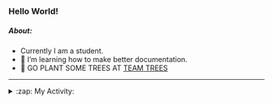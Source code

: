 ### Hello World!

##### About:
- Currently I am a student.
- 🌱 I’m learning how to make better documentation.
- 🌱 GO PLANT SOME TREES AT [TEAM TREES](https://teamtrees.org/)

---
<details>
  <summary>:zap: My Activity:</summary>
  
<!--START_SECTION:waka-->
![Code Time](http://img.shields.io/badge/Code%20Time-1%2C171%20hrs%2034%20mins-blue)

**I'm a Night 🦉** 

```text
🌞 Morning                1902 commits        ███░░░░░░░░░░░░░░░░░░░░░░   10.10 % 
🌆 Daytime                6408 commits        █████████░░░░░░░░░░░░░░░░   34.03 % 
🌃 Evening                5374 commits        ███████░░░░░░░░░░░░░░░░░░   28.54 % 
🌙 Night                  5149 commits        ███████░░░░░░░░░░░░░░░░░░   27.34 % 
```
📅 **I'm Most Productive on Wednesday** 

```text
Monday                   2650 commits        ████░░░░░░░░░░░░░░░░░░░░░   14.07 % 
Tuesday                  2573 commits        ███░░░░░░░░░░░░░░░░░░░░░░   13.66 % 
Wednesday                4405 commits        ██████░░░░░░░░░░░░░░░░░░░   23.39 % 
Thursday                 2426 commits        ███░░░░░░░░░░░░░░░░░░░░░░   12.88 % 
Friday                   1964 commits        ███░░░░░░░░░░░░░░░░░░░░░░   10.43 % 
Saturday                 1653 commits        ██░░░░░░░░░░░░░░░░░░░░░░░   08.78 % 
Sunday                   3162 commits        ████░░░░░░░░░░░░░░░░░░░░░   16.79 % 
```


📊 **This Week I Spent My Time On** 

```text
🔥 Editors: 
IntelliJ                 3 hrs 56 mins       █████████████░░░░░░░░░░░░   53.80 % 
VS Code                  3 hrs 23 mins       ████████████░░░░░░░░░░░░░   46.20 % 

🐱‍💻 Projects: 
intro                    3 hrs 48 mins       █████████████░░░░░░░░░░░░   52.04 % 
iris-flower-ml           3 hrs 23 mins       ████████████░░░░░░░░░░░░░   46.20 % 
android-demo             7 mins              ░░░░░░░░░░░░░░░░░░░░░░░░░   01.76 % 
Unknown Project          0 secs              ░░░░░░░░░░░░░░░░░░░░░░░░░   00.00 % 
```


 Last Updated on 28/08/2023 07:10:28 UTC
<!--END_SECTION:waka-->
</details>

